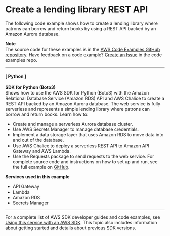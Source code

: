 # Create a lending library REST API<a name="example_cross_AuroraRestLendingLibrary_section"></a>

The following code example shows how to create a lending library where patrons can borrow and return books by using a REST API backed by an Amazon Aurora database\.

**Note**  
The source code for these examples is in the [AWS Code Examples GitHub repository](https://github.com/awsdocs/aws-doc-sdk-examples)\. Have feedback on a code example? [Create an Issue](https://github.com/awsdocs/aws-doc-sdk-examples/issues/new/choose) in the code examples repo\. 

------
#### [ Python ]

**SDK for Python \(Boto3\)**  
 Shows how to use the AWS SDK for Python \(Boto3\) with the Amazon Relational Database Service \(Amazon RDS\) API and AWS Chalice to create a REST API backed by an Amazon Aurora database\. The web service is fully serverless and represents a simple lending library where patrons can borrow and return books\. Learn how to:   
+ Create and manage a serverless Aurora database cluster\.
+ Use AWS Secrets Manager to manage database credentials\.
+ Implement a data storage layer that uses Amazon RDS to move data into and out of the database\.
+ Use AWS Chalice to deploy a serverless REST API to Amazon API Gateway and AWS Lambda\.
+ Use the Requests package to send requests to the web service\.
 For complete source code and instructions on how to set up and run, see the full example on [GitHub](https://github.com/awsdocs/aws-doc-sdk-examples/tree/main/python/cross_service/aurora_rest_lending_library)\.   

**Services used in this example**
+ API Gateway
+ Lambda
+ Amazon RDS
+ Secrets Manager

------

For a complete list of AWS SDK developer guides and code examples, see [Using this service with an AWS SDK](CHAP_Tutorials.md#sdk-general-information-section)\. This topic also includes information about getting started and details about previous SDK versions\.